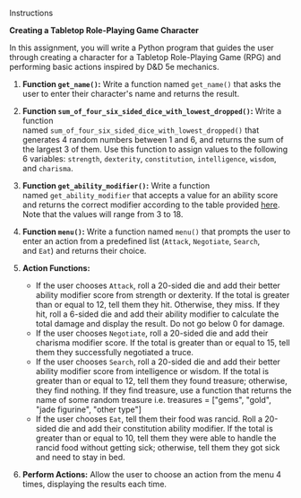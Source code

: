 Instructions

**Creating a Tabletop Role-Playing Game Character**

In this assignment, you will write a Python program that guides the user through creating a character for a Tabletop Role-Playing Game (RPG) and performing basic actions inspired by D&D 5e mechanics.

1. **Function `get_name()`:** Write a function named `get_name()` that asks the user to enter their character's name and returns the result.
    
2. **Function `sum_of_four_six_sided_dice_with_lowest_dropped()`:** Write a function named `sum_of_four_six_sided_dice_with_lowest_dropped()` that generates 4 random numbers between 1 and 6, and returns the sum of the largest 3 of them. Use this function to assign values to the following 6 variables: `strength`, `dexterity`, `constitution`, `intelligence`, `wisdom`, and `charisma`.
    
3. **Function `get_ability_modifier()`:** Write a function named `get_ability_modifier` that accepts a value for an ability score and returns the correct modifier according to the table provided [here](https://roll20.net/compendium/dnd5e/Ability%20Scores#content). Note that the values will range from 3 to 18.
    
4. **Function `menu()`:** Write a function named `menu()` that prompts the user to enter an action from a predefined list (`Attack`, `Negotiate`, `Search`, and `Eat`) and returns their choice.
    
5. **Action Functions:**
    
    - If the user chooses `Attack`, roll a 20-sided die and add their better ability modifier score from strength or dexterity. If the total is greater than or equal to 12, tell them they hit. Otherwise, they miss. If they hit, roll a 6-sided die and add their ability modifier to calculate the total damage and display the result. Do not go below 0 for damage.
    - If the user chooses `Negotiate`, roll a 20-sided die and add their charisma modifier score. If the total is greater than or equal to 15, tell them they successfully negotiated a truce.
    - If the user chooses `Search`, roll a 20-sided die and add their better ability modifier score from intelligence or wisdom. If the total is greater than or equal to 12, tell them they found treasure; otherwise, they find nothing. If they find treasure, use a function that returns the name of some random treasure i.e. treasures = ["gems", "gold", "jade figurine", "other type"] 
    - If the user chooses `Eat`, tell them their food was rancid. Roll a 20-sided die and add their constitution ability modifier. If the total is greater than or equal to 10, tell them they were able to handle the rancid food without getting sick; otherwise, tell them they got sick and need to stay in bed.
6. **Perform Actions:** Allow the user to choose an action from the menu 4 times, displaying the results each time.